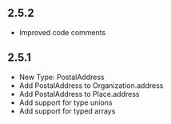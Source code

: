 ## 2.5.2

* Improved code comments

## 2.5.1

* New Type: PostalAddress
* Add PostalAddress to Organization.address
* Add PostalAddress to Place.address
* Add support for type unions
* Add support for typed arrays
